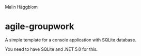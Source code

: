 Malin Häggblom

# agile-groupwork

A simple template for a console application with SQLite database.

You need to have SQLite and .NET 5.0 for this.

